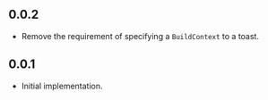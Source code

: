 ## 0.0.2

* Remove the requirement of specifying a `BuildContext` to a toast.

## 0.0.1

* Initial implementation.
